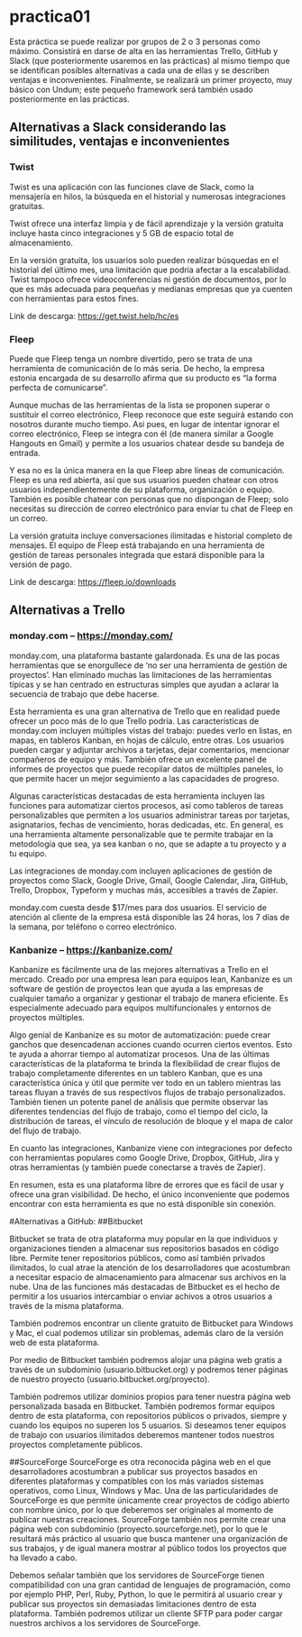 # practica01
Esta práctica se puede realizar por grupos de 2 o 3 personas como máximo. Consistirá en darse de alta en las herramientas Trello, GitHub y Slack (que posteriormente usaremos en las prácticas) al mismo tiempo que se identifican posibles alternativas a cada una de ellas y se describen ventajas e inconvenientes. Finalmente, se realizará un primer proyecto, muy básico con Undum; este pequeño framework será también usado posteriormente en las prácticas.

## Alternativas a Slack considerando las similitudes, ventajas e inconvenientes
### Twist
Twist es una aplicación con las funciones clave de Slack, como la mensajería en hilos, la búsqueda en el historial y numerosas integraciones gratuitas.

Twist ofrece una interfaz limpia y de fácil aprendizaje y la versión gratuita incluye hasta cinco integraciones y 5 GB de espacio total de almacenamiento.

En la versión gratuita, los usuarios solo pueden realizar búsquedas en el historial del último mes, una limitación que podría afectar a la escalabilidad. Twist tampoco ofrece videoconferencias ni gestión de documentos, por lo que es más adecuada para pequeñas y medianas empresas que ya cuenten con herramientas para estos fines.

Link de descarga: https://get.twist.help/hc/es

### Fleep
Puede que Fleep tenga un nombre divertido, pero se trata de una herramienta de comunicación de lo más seria. De hecho, la empresa estonia encargada de su desarrollo afirma que su producto es “la forma perfecta de comunicarse”.

Aunque muchas de las herramientas de la lista se proponen superar o sustituir el correo electrónico, Fleep reconoce que este seguirá estando con nosotros durante mucho tiempo. Así pues, en lugar de intentar ignorar el correo electrónico, Fleep se integra con él (de manera similar a Google Hangouts en Gmail) y permite a los usuarios chatear desde su bandeja de entrada.

Y esa no es la única manera en la que Fleep abre líneas de comunicación. Fleep es una red abierta, así que sus usuarios pueden chatear con otros usuarios independientemente de su plataforma, organización o equipo. También es posible chatear con personas que no dispongan de Fleep; solo necesitas su dirección de correo electrónico para enviar tu chat de Fleep en un correo.

La versión gratuita incluye conversaciones ilimitadas e historial completo de mensajes. El equipo de Fleep está trabajando en una herramienta de gestión de tareas personales integrada que estará disponible para la versión de pago.

Link de descarga: https://fleep.io/downloads


## Alternativas a Trello
### monday.com – https://monday.com/
monday.com, una plataforma bastante galardonada. Es una de las pocas herramientas que se enorgullece de ‘no ser una herramienta de gestión de proyectos’. Han eliminado muchas las limitaciones de las herramientas típicas y se han centrado en estructuras simples que ayudan a aclarar la secuencia de trabajo que debe hacerse.

Esta herramienta es una gran alternativa de Trello que en realidad puede ofrecer un poco más de lo que Trello podría. Las características de monday.com incluyen múltiples vistas del trabajo: puedes verlo en listas, en mapas, en tableros Kanban, en hojas de cálculo, entre otras. Los usuarios pueden cargar y adjuntar archivos a tarjetas, dejar comentarios, mencionar compañeros de equipo y más. También ofrece un excelente panel de informes de proyectos que puede recopilar datos de múltiples paneles, lo que permite hacer un mejor seguimiento a las capacidades de progreso.

Algunas características destacadas de esta herramienta incluyen las funciones para automatizar ciertos procesos, así como tableros de tareas personalizables que permiten a los usuarios administrar tareas por tarjetas, asignatarios, fechas de vencimiento, horas dedicadas, etc. En general, es una herramienta altamente personalizable que te permite trabajar en la metodología que sea, ya sea kanban o no, que se adapte a tu proyecto y a tu equipo.

Las integraciones de monday.com incluyen aplicaciones de gestión de proyectos como Slack, Google Drive, Gmail, Google Calendar, Jira, GitHub, Trello, Dropbox, Typeform y muchas más, accesibles a través de Zapier.

monday.com cuesta desde $17/mes para dos usuarios. El servicio de atención al cliente de la empresa está disponible las 24 horas, los 7 días de la semana, por teléfono o correo electrónico.

### Kanbanize – https://kanbanize.com/
Kanbanize es fácilmente una de las mejores alternativas a Trello en el mercado. Creado por una empresa lean para equipos lean, Kanbanize es un software de gestión de proyectos lean que ayuda a las empresas de cualquier tamaño a organizar y gestionar el trabajo de manera eficiente. Es especialmente adecuado para equipos multifuncionales y entornos de proyectos múltiples.

Algo genial de Kanbanize es su motor de automatización: puede crear ganchos que desencadenan acciones cuando ocurren ciertos eventos. Esto te ayuda a ahorrar tiempo al automatizar procesos. Una de las últimas características de la plataforma te brinda la flexibilidad de crear flujos de trabajo completamente diferentes en un tablero Kanban, que es una característica única y útil que permite ver todo en un tablero mientras las tareas fluyan a través de sus respectivos flujos de trabajo personalizados. También tienen un potente panel de análisis que permite observar las diferentes tendencias del flujo de trabajo, como el tiempo del ciclo, la distribución de tareas, el vínculo de resolución de bloque y el mapa de calor del flujo de trabajo.

En cuanto las integraciones, Kanbanize viene con integraciones por defecto con herramientas populares como Google Drive, Dropbox, GitHub, Jira y otras herramientas (y también puede conectarse a través de Zapier).

En resumen, esta es una plataforma libre de errores que es fácil de usar y ofrece una gran visibilidad. De hecho, el único inconveniente que podemos encontrar con esta herramienta es que no está disponible sin conexión.


#Alternativas a GitHub:
##Bitbucket

Bitbucket se trata de otra plataforma muy popular en la que individuos y organizaciones tienden a almacenar sus repositorios basados en código libre. Permite tener repositorios públicos, como así también privados ilimitados, lo cual atrae la atención de los desarrolladores que acostumbran a necesitar espacio de almacenamiento para almacenar sus archivos en la nube. Una de las funciones más destacadas de Bitbucket es el hecho de permitir a los usuarios intercambiar o enviar achivos a otros usuarios a través de la misma plataforma.

También podremos encontrar un cliente gratuito de Bitbucket para Windows y Mac, el cual podemos utilizar sin problemas, además claro de la versión web de esta plataforma.

Por medio de Bitbucket también podremos alojar una página web gratis a través de un subdominio (usuario.bitbucket.org) y podremos tener páginas de nuestro proyecto (usuario.bitbucket.org/proyecto).

También podremos utilizar dominios propios para tener nuestra página web personalizada basada en Bitbucket. También podremos formar equipos dentro de esta plataforma, con repositorios públicos o privados, siempre y cuando los equipos no superen los 5 usuarios. Si deseamos tener equipos de trabajo con usuarios ilimitados deberemos mantener todos nuestros proyectos completamente públicos.


##SourceForge
SourceForge es otra reconocida página web en el que desarrolladores acostumbran a publicar sus proyectos basados en diferentes plataformas y compatibles con los más variados sistemas operativos, como Linux, Windows y Mac. Una de las particularidades de SourceForge es que permite únicamente crear proyectos de código abierto con nombre único, por lo que deberemos ser originales al momento de publicar nuestras creaciones. SourceForge también nos permite crear una página web con subdominio (proyecto.sourceforge.net), por lo que le resultará más práctico al usuario que busca mantener una organización de sus trabajos, y de igual manera mostrar al público todos los proyectos que ha llevado a cabo.

Debemos señalar también que los servidores de SourceForge tienen compatibilidad con una gran cantidad de lenguajes de programación, como por ejemplo PHP, Perl, Ruby, Python, lo que le permitirá al usuario crear y publicar sus proyectos sin demasiadas limitaciones dentro de esta plataforma. También podremos utilizar un cliente SFTP para poder cargar nuestros archivos a los servidores de SourceForge.
